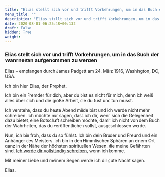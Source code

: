 ```yaml
---
title: "Elias stellt sich vor und trifft Vorkehrungen, um in das Buch der Wahrheiten aufgenommen zu werden"
menu_title: ""
description: "Elias stellt sich vor und trifft Vorkehrungen, um in das Buch der Wahrheiten aufgenommen zu werden"
date: 2020-08-01 06:25:48+00:132
draft: False
hidden: True
weight:
---
```

### Elias stellt sich vor und trifft Vorkehrungen, um in das Buch der Wahrheiten aufgenommen zu werden

Elias – empfangen durch James Padgett am 24. März 1916, Washington, DC, USA.

Ich bin hier, Elias, der Prophet.

Ich bin ein Fremder für dich, aber du bist es nicht für mich, denn ich weiß alles über dich und die große Arbeit, die du tust und tun musst.

Ich verstehe, dass du heute Abend müde bist und ich werde nicht mehr schreiben. Ich möchte nur sagen, dass ich dir, wenn sich die Gelegenheit dazu bietet, eine Botschaft schreiben möchte, damit ich nicht von dem Buch der Wahrheiten, das du veröffentlichen sollst, ausgeschlossen werde.

Nun, ich bin froh, dass du so fühlst. Ich bin dein Bruder und Freund und ein Anhänger des Meisters. Ich bin in den Himmlischen Sphären an einem Ort ganz in der Nähe der höchsten spirituellen Wesen, die meine Gefährten sind. [Ich werde dir vollständig schreiben](/padgett-botschaften/padgett-botschaften-in-reihenfolge-des-datums/padgett-botschaften-1916/elias-diskutiert-die-geschichte-der-zeiten-als-er-auf-erden-lebte-jep-elias-1-oktober-1916/), wenn ich komme.

Mit meiner Liebe und meinem Segen werde ich dir gute Nacht sagen.

Elias.
